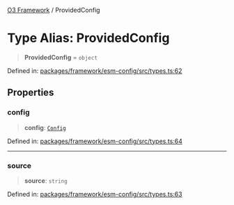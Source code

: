 [O3 Framework](../API.md) / ProvidedConfig

# Type Alias: ProvidedConfig

> **ProvidedConfig** = `object`

Defined in: [packages/framework/esm-config/src/types.ts:62](https://github.com/openmrs/openmrs-esm-core/blob/main/packages/framework/esm-config/src/types.ts#L62)

## Properties

### config

> **config**: [`Config`](../interfaces/Config.md)

Defined in: [packages/framework/esm-config/src/types.ts:64](https://github.com/openmrs/openmrs-esm-core/blob/main/packages/framework/esm-config/src/types.ts#L64)

***

### source

> **source**: `string`

Defined in: [packages/framework/esm-config/src/types.ts:63](https://github.com/openmrs/openmrs-esm-core/blob/main/packages/framework/esm-config/src/types.ts#L63)

